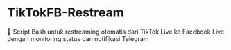 # TikTokFB-Restream
🔄 Script Bash untuk restreaming otomatis dari TikTok Live ke Facebook Live dengan monitoring status dan notifikasi Telegram
